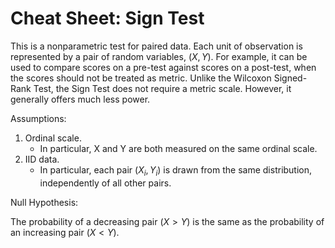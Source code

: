 # Cheat Sheet: Sign Test

This is a nonparametric test for paired data.  Each unit of observation is represented by a pair of random variables, $(X, Y)$.  For example, it can be used to compare scores on a pre-test against scores on a post-test, when the scores should not be treated as metric.  Unlike the Wilcoxon Signed-Rank Test, the Sign Test does not require a metric scale.  However, it generally offers much less power.


Assumptions:

1. Ordinal scale.
    - In particular, X and Y are both measured on the same ordinal scale.
2. IID data.
    - In particular, each pair $(X_i,Y_i)$ is drawn from the same distribution, independently of all other pairs.
  
Null Hypothesis:

The probability of a decreasing pair $(X>Y)$ is the same as the probability of an increasing pair $(X<Y)$.
